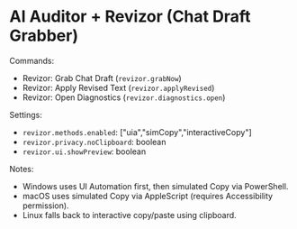 ﻿# AI Auditor + Revizor (Chat Draft Grabber)

Commands:
- Revizor: Grab Chat Draft (`revizor.grabNow`)
- Revizor: Apply Revised Text (`revizor.applyRevised`)
- Revizor: Open Diagnostics (`revizor.diagnostics.open`)

Settings:
- `revizor.methods.enabled`: ["uia","simCopy","interactiveCopy"]
- `revizor.privacy.noClipboard`: boolean
- `revizor.ui.showPreview`: boolean

Notes:
- Windows uses UI Automation first, then simulated Copy via PowerShell.
- macOS uses simulated Copy via AppleScript (requires Accessibility permission).
- Linux falls back to interactive copy/paste using clipboard.

